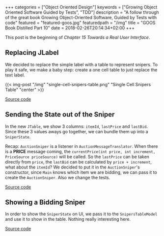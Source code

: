 +++
categories = ["Object Oriented Design"]
keywords = ["Growing Object Oriented Software Guided by Tests", "TDD"]
description = "A follow through of the great book Growing Object-Oriented Software, Guided by Tests with code"
featured = "featured-goos.jpg"
featuredpath = "/img"
title = "GOOS Book Distilled Part 10"
date = 2018-02-26T20:14:34+02:00
+++

This post is the beginning of *Chapter 15 Towards a Real User Interface*.

## Replacing JLabel

We decided to replace the simple label with a table to represent snipers. To play it safe, we make a baby step: create a one cell table to just replace the text label.

{{< img-post "/img" "single-cell-snipers-table.png" "Single Cell Snipers Table" "center" >}}

[Source code](https://github.com/lvguowei/GOOS/commit/7f33fdb6363a041c105a731b79c1cd2c2db962fd)

## Sending the State out of the Sniper

In the new `JTable`, we show 3 columns: `itemId`, `lastPrice` and `lastBid`. Since these 3 values aways go together, we can bundle them up into a `SniperState`.

Recap: `AuctionSniper` is a listener in `AuctionMessageTranslator`. When there is a **PRICE** message coming, the `currentPrice(int price, int increment, PriceSource priceSource)` will be called.
So the `lastPrice` can be taken directly from `price`, the `lastBid` can be calculated by `price + increment`, what about the `itemId`? We decided to put it in the `AuctionSniper`'s constructor, since `Main` knows which item we are bidding, we can pass it to create the `AuctionSniper`. Also we change the tests.

[Source code](https://github.com/lvguowei/GOOS/commit/4ec304248df6691c521fddbc5a8b9fe31d2e06d7)

## Showing a Bidding Sniper

In order to show the `SniperState` on UI, we pass it to the `SnipersTableModel` and use it to show in the table. Nothing really interesting here.

[Source code](https://github.com/lvguowei/GOOS/commit/fe390e8a73c576f4c2340452bc9caae4a7d0f634)


